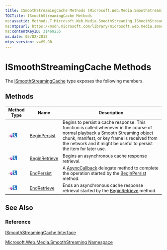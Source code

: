 ```yaml
---
title: ISmoothStreamingCache Methods (Microsoft.Web.Media.SmoothStreaming)
TOCTitle: ISmoothStreamingCache Methods
ms:assetid: Methods.T:Microsoft.Web.Media.SmoothStreaming.ISmoothStreamingCache
ms:mtpsurl: https://msdn.microsoft.com/library/microsoft.web.media.smoothstreaming.ismoothstreamingcache_methods(v=VS.90)
ms:contentKeyID: 31469255
ms.date: 05/02/2012
mtps_version: v=VS.90
---
```


# ISmoothStreamingCache Methods

The [ISmoothStreamingCache](ismoothstreamingcache-interface-microsoft-web-media-smoothstreaming_1.md) type exposes the following members.

## Methods

|Method Type|Name|Description|
|--- |--- |--- |
|![Public method](images/Ff728153.pubmethod(en-us,VS.90).gif "Public method")![Supported by Silverlight for Windows Phone](images/Ff728140.slMobile(en-us,VS.90).gif "Supported by Silverlight for Windows Phone")|[BeginPersist](ismoothstreamingcache-beginpersist-method-microsoft-web-media-smoothstreaming_1.md)|Begins to persist a cache response. This function is called whenever in the course of normal playback a Smooth Streaming object chunk, manifest, or key frame is received from the network and it might be useful to persist the item for later use.|
|![Public method](images/Ff728153.pubmethod(en-us,VS.90).gif "Public method")![Supported by Silverlight for Windows Phone](images/Ff728140.slMobile(en-us,VS.90).gif "Supported by Silverlight for Windows Phone")|[BeginRetrieve](ismoothstreamingcache-beginretrieve-method-microsoft-web-media-smoothstreaming_1.md)|Begins an asynchronous cache response retrieval.|
|![Public method](images/Ff728153.pubmethod(en-us,VS.90).gif "Public method")![Supported by Silverlight for Windows Phone](images/Ff728140.slMobile(en-us,VS.90).gif "Supported by Silverlight for Windows Phone")|[EndPersist](ismoothstreamingcache-endpersist-method-microsoft-web-media-smoothstreaming_1.md)|A [AsyncCallback](https://msdn.microsoft.com/library/ckbe7yh5) delegate method to complete the operation started by the [BeginPersist](ismoothstreamingcache-beginpersist-method-microsoft-web-media-smoothstreaming_1.md) method.|
|![Public method](images/Ff728153.pubmethod(en-us,VS.90).gif "Public method")![Supported by Silverlight for Windows Phone](images/Ff728140.slMobile(en-us,VS.90).gif "Supported by Silverlight for Windows Phone")|[EndRetrieve](ismoothstreamingcache-endretrieve-method-microsoft-web-media-smoothstreaming_1.md)|Ends an asynchronous cache response retrieval started by the [BeginRetrieve](ismoothstreamingcache-beginretrieve-method-microsoft-web-media-smoothstreaming_1.md) method.|

## See Also

### Reference

[ISmoothStreamingCache Interface](ismoothstreamingcache-interface-microsoft-web-media-smoothstreaming_1.md)

[Microsoft.Web.Media.SmoothStreaming Namespace](microsoft-web-media-smoothstreaming-namespace_1.md)
